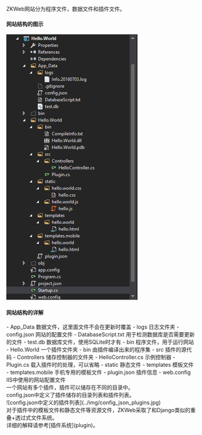 ZKWeb网站分为程序文件，数据文件和插件文件。

<h4>网站结构的图示</h4>

![网站结构](../img/website_struct.jpg)

<h4>网站结构的详解</h4>
- App_Data 数据文件，这里面文件不会在更新时覆盖
	- logs 日志文件夹
	- config.json 网站的配置文件
	- DatabaseScript.txt 用于检测数据库是否需要更新的文件
	- test.db 数据库文件，使用SQLite时才有
- bin 程序文件，用于运行网站
- Hello.World 一个插件文件夹
	- bin 由插件编译出来的程序集
	- src 插件的源代码
		- Controllers 储存控制器的文件夹
			- HelloController.cs 示例控制器
		- Plugin.cs 载入插件时的处理，可以省略
	- static 静态文件
	- templates 模板文件
	- templates.mobile 手机专用的模板文件
	- plugin.json 插件信息
- web.config IIS中使用的网站配置文件

<br/>
一个网站有多个插件，插件可以储存在不同的目录中。<br/>
config.json中定义了插件储存的目录列表和插件列表。<br/>
![config.json中定义的插件列表](../img/config_json_plugins.jpg)

<br/>
对于插件中的模板文件和静态文件等资源文件，ZKWeb采取了和Django类似的重叠+透过式文件系统。<br/>
详细的解释请参考[插件系统](plugin)。<br/>
